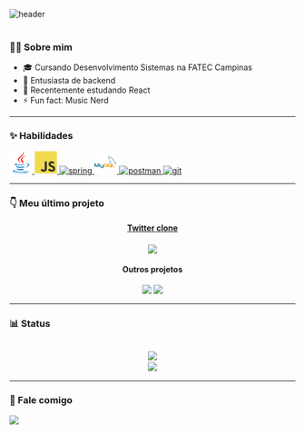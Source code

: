 ![header](https://github.com/LigiaBrito/LigiaBrito/assets/36477326/760a26ee-fd6e-439b-82e7-041633acdadf)
<img src="https://github.com/LigiaBrito/LigiaBrito/assets/36477326/d60fc49f-d51e-4405-8a85-9228f7897e9c" height=5px width=100%/>

<h3 align="left">👩‍💻 Sobre mim</h3>

 <div align=left width=20%>
  <ul>
   <li>🎓 Cursando Desenvolvimento Sistemas na FATEC Campinas</li>
    <li>🔭 Entusiasta de backend</li>
    <li>🌱 Recentemente estudando React</li>
    <li>⚡️ Fun fact: Music Nerd</li>
  </ul>
 </div>

---


<h3 align="left">✨ Habilidades</h3>
<p align="left"><a href="https://www.java.com" target="_blank"> <img src="https://raw.githubusercontent.com/devicons/devicon/master/icons/java/java-original.svg" alt="java" width="40" height="40"/> </a><a href="https://developer.mozilla.org/en-US/docs/Web/JavaScript" target="_blank"> <img src="https://raw.githubusercontent.com/devicons/devicon/master/icons/javascript/javascript-original.svg" alt="javascript" width="40" height="40"/> </a> 
 <a href="https://spring.io/" target="_blank"> <img src="https://www.vectorlogo.zone/logos/springio/springio-icon.svg" alt="spring" width="40" height="40"/> </a>
 <a href="https://www.mysql.com/" target="_blank"> <img src="https://raw.githubusercontent.com/devicons/devicon/master/icons/mysql/mysql-original-wordmark.svg" alt="mysql" width="40" height="40"/> </a> <a href="https://postman.com" target="_blank"> <img src="https://www.vectorlogo.zone/logos/getpostman/getpostman-icon.svg" alt="postman" width="40" height="40"/> </a>  <a href="https://git-scm.com/" target="_blank"> <img src="https://www.vectorlogo.zone/logos/git-scm/git-scm-icon.svg" alt="git" width="40" height="40"/> </a>   </a> </p>

---

<h3 align="left">👇 Meu último projeto</h3>
<div align="center">
 <h4><a href="https://github.com/LigiaBrito/twitter-clone-app">Twitter clone</a></h4>
 <img width=65% align="center" src="https://github.com/LigiaBrito/LigiaBrito/assets/36477326/0adc8d69-3507-40fa-9909-ed3aef59e8b2"/>

 <h4> Outros projetos </h4>
<img src="https://github-readme-stats.vercel.app/api/pin/?username=LigiaBrito&repo=java-bancodigital&layout=compact&show_icons=true&theme=jolly" width=35% />
<img src="https://github-readme-stats.vercel.app/api/pin/?username=LigiaBrito&repo=php-lanchonete&layout=compact&show_icons=true&theme=jolly" width=40% />
</div>


---
<h3 align="left">📊 Status</h3>
 
  <div align=center>
 <br>
  <img  src="https://github.com/LigiaBrito/LigiaBrito/assets/36477326/ac59f054-d3c3-49a6-b2b9-d8ddaa06840e" width=13.7%/>
  </br>
  <img src="https://github-profile-trophy.vercel.app/?username=LigiaBrito&theme=dracula&row=2&column=3&margin-w=15&margin-h=15&title=Commit,Stars,Repo"/>
 </div>
 
<!-- <img align="center" src="https://github.com/LigiaBrito/LigiaBrito/assets/36477326/5289ac28-2e76-4630-b039-f2a5a671f636" width=10% />
<a href="https://github.com/LigiaBrito"> 
  <img align="center" height="125px" src="https://github-readme-stats.vercel.app/api?username=LigiaBrito&show_icons=true&theme=jolly&hide=contribs,issues"/>
</a>
<a href="https://github.com/LigiaBrito">
  <img align="center" height="125px" src="https://github-readme-stats.vercel.app/api/top-langs/?username=LigiaBrito&hide=hack&layout=compact&theme=jolly" />

<img align="center" src="https://github.com/LigiaBrito/LigiaBrito/assets/36477326/246d5d94-bb14-4e64-922b-44aa469ed097" width=10%/>

<div align="center">

  ![Snake animation](https://github.com/LigiaBrito/LigiaBrito/blob/output/github-contribution-grid-snake.svg)
  
</div>
</a>-->
---
<h3 align="left">💌 Fale comigo</h3>


<div>
 <a href="https://www.linkedin.com/in/ligia-ferreira-brito/">
<img src="https://img.shields.io/badge/LinkedIn-0077B5?style=for-the-badge&logo=linkedin&logoColor=white"/>
 </a>
</div>

          
